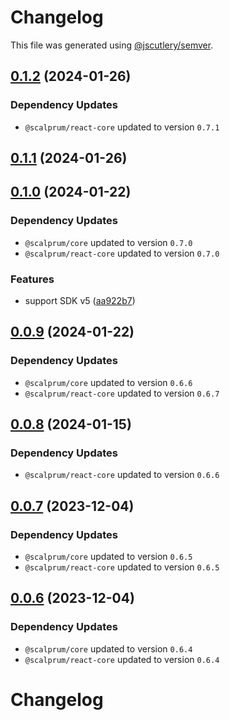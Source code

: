 # Changelog

This file was generated using [@jscutlery/semver](https://github.com/jscutlery/semver).

## [0.1.2](https://github.com/scalprum/scaffolding/compare/@scalprum/react-test-utils-0.1.1...@scalprum/react-test-utils-0.1.2) (2024-01-26)

### Dependency Updates

* `@scalprum/react-core` updated to version `0.7.1`
## [0.1.1](https://github.com/scalprum/scaffolding/compare/@scalprum/react-test-utils-0.1.0...@scalprum/react-test-utils-0.1.1) (2024-01-26)

## [0.1.0](https://github.com/scalprum/scaffolding/compare/@scalprum/react-test-utils-0.0.9...@scalprum/react-test-utils-0.1.0) (2024-01-22)

### Dependency Updates

* `@scalprum/core` updated to version `0.7.0`
* `@scalprum/react-core` updated to version `0.7.0`

### Features

* support SDK v5 ([aa922b7](https://github.com/scalprum/scaffolding/commit/aa922b710d50c2ae5058a4b11a623c93ce89edcf))

## [0.0.9](https://github.com/scalprum/scaffolding/compare/@scalprum/react-test-utils-0.0.8...@scalprum/react-test-utils-0.0.9) (2024-01-22)

### Dependency Updates

* `@scalprum/core` updated to version `0.6.6`
* `@scalprum/react-core` updated to version `0.6.7`
## [0.0.8](https://github.com/scalprum/scaffolding/compare/@scalprum/react-test-utils-0.0.7...@scalprum/react-test-utils-0.0.8) (2024-01-15)

### Dependency Updates

* `@scalprum/react-core` updated to version `0.6.6`
## [0.0.7](https://github.com/scalprum/scaffolding/compare/@scalprum/react-test-utils-0.0.6...@scalprum/react-test-utils-0.0.7) (2023-12-04)

### Dependency Updates

* `@scalprum/core` updated to version `0.6.5`
* `@scalprum/react-core` updated to version `0.6.5`
## [0.0.6](https://github.com/scalprum/scaffolding/compare/@scalprum/react-test-utils-0.0.5...@scalprum/react-test-utils-0.0.6) (2023-12-04)

### Dependency Updates

* `@scalprum/core` updated to version `0.6.4`
* `@scalprum/react-core` updated to version `0.6.4`
# Changelog
